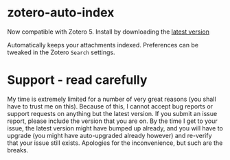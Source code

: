 zotero-auto-index
=================

Now compatible with Zotero 5. Install by downloading the [latest version](https://github.com/retorquere/zotero-auto-index/releases/latest)

Automatically keeps your attachments indexed. Preferences can be tweaked in the Zotero `Search` settings.

# Support - read carefully

My time is extremely limited for a number of very great reasons (you shall have to trust me on this). Because of this, I
cannot accept bug reports
or support requests on anything but the latest version. If you submit an issue report,
please include the version that you are on. By the time I get to your issue, the latest version might have bumped up
already, and you
will have to upgrade (you might have auto-upgraded already however) and re-verify that your issue still exists.
Apologies for the inconvenience, but such
are the breaks.

